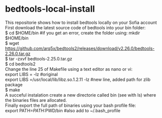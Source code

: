# bedtools-local-install 
This repositorie shows how to install bedtools locally on your Sofia account \
First download the latest source code of bedtools into your bin folder: \
$ cd $HOME/bin #if you get an error, create the folder using: mkdir $HOME/bin \
$ wget https://github.com/arq5x/bedtools2/releases/download/v2.26.0/bedtools-2.26.0.tar.gz \
$ tar -zxvf bedtools-2.25.0.tar.gz \
$ cd bedtools2 \
Change the line 25 of Makefile using a text editor as nano or vi: \
export LIBS             = -lz #original \
export LIBS             =/usr/local/lib/libz.so.1.2.11 -lz #new line, added path for zlib package \
$ make \
A succeful instalation create a new directorie called bin (see with ls) where the binaries files are allocated. \
Finally export the full path of binaries using your bash profile file: \
export PATH=$PATH:$PWD/bin #also add to ~/.bash_profile 

